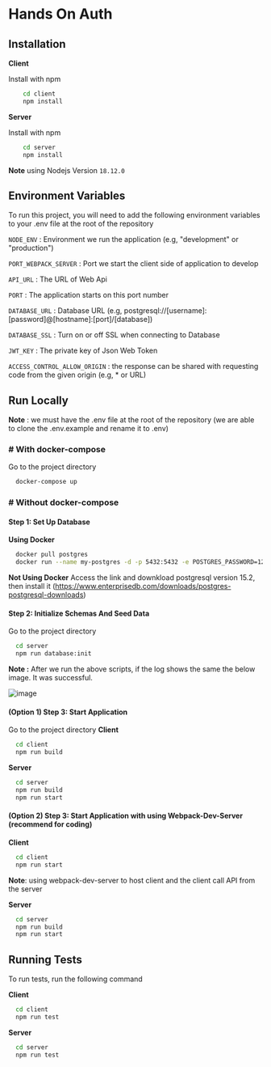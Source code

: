 
# Hands On Auth

## Installation

**Client**

Install with npm
```bash
    cd client
    npm install
```

**Server**

Install with npm
```bash
    cd server
    npm install
```

**Note** using Nodejs Version `18.12.0`

## Environment Variables
To run this project, you will need to add the following environment variables to your .env file at the root of the repository

`NODE_ENV` : Environment we run the application (e.g, "development" or "production")

`PORT_WEBPACK_SERVER` : Port we start the client side of application to develop

`API_URL` : The URL of Web Api

`PORT` : The application starts on this port number

`DATABASE_URL` : Database URL (e.g, postgresql://[username]:[password]@[hostname]:[port]/[database])

`DATABASE_SSL` : Turn on or off SSL when connecting to Database

`JWT_KEY` : The private key of Json Web Token

`ACCESS_CONTROL_ALLOW_ORIGIN` : the response can be shared with requesting code from the given origin (e.g, * or URL)


## Run Locally
**Note** : we must have the .env file at the root of the repository (we are able to clone the .env.example and rename it to .env)
### # With docker-compose
Go to the project directory
```bash
  docker-compose up
```

### # Without docker-compose

#### Step 1: Set Up Database
**Using Docker**
```bash
  docker pull postgres
  docker run --name my-postgres -d -p 5432:5432 -e POSTGRES_PASSWORD=123456 postgres
```
**Not Using Docker**
Access the link and downkload postgresql version 15.2, then install it
(https://www.enterprisedb.com/downloads/postgres-postgresql-downloads)

#### Step 2: Initialize Schemas And Seed Data
Go to the project directory

```bash
  cd server
  npm run database:init
```
**Note :** After we run the above scripts, if the log shows the same the below image. It was successful.

![image](https://github.com/vtanh1905/youtube-video-sharing/assets/49771724/7e3a638d-b3d8-4ad1-9511-533a0a2341e9)

#### (Option 1) Step 3: Start Application
Go to the project directory
**Client**
```bash
  cd client
  npm run build
```

**Server**
```bash
  cd server
  npm run build
  npm run start
```

#### (Option 2) Step 3: Start Application with using Webpack-Dev-Server (recommend for coding)
**Client**
```bash
  cd client
  npm run start
```
**Note**: using webpack-dev-server to host client and the client call API from the server

**Server**
```bash
  cd server
  npm run build
  npm run start
```

## Running Tests

To run tests, run the following command

**Client**
```bash
  cd client
  npm run test
```

**Server**
```bash
  cd server
  npm run test
```

